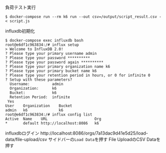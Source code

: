 負荷テスト実行
```
$ docker-compose run --rm k6 run --out csv=/output/script_result.csv - < script.js
```

influxdb初期化
```
$ docker-compose exec influxdb bash
root@e6df1c963834:/# influx setup
> Welcome to InfluxDB 2.0!
? Please type your primary username admin
? Please type your password **********
? Please type your password again **********
? Please type your primary organization name k6
? Please type your primary bucket name k6
? Please type your retention period in hours, or 0 for infinite 0
? Setup with these parameters?
  Username:          admin
  Organization:      k6
  Bucket:            k6
  Retention Period:  infinite
 Yes
User    Organization    Bucket
admin   k6              k6
root@e6df1c963834:/# influx config list
Active  Name    URL                     Org
*       default http://localhost:8086   k6
```

influxdbログイン
http://localhost:8086/orgs/7a13dac9d41e5d25/load-data/file-upload/csv
サイドバーの`Load Data`を押す
File UploadのCSV Dataを押す
